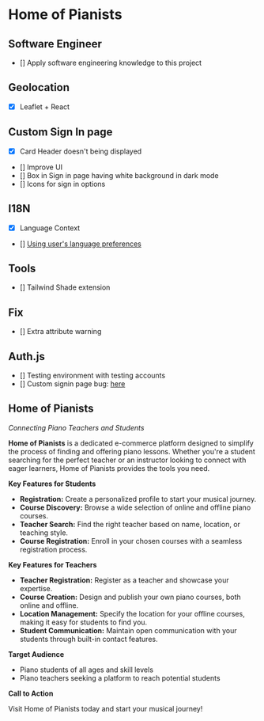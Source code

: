 # Home of Pianists

## Software Engineer

- [] Apply software engineering knowledge to this project

## Geolocation

- [x] Leaflet + React

## Custom Sign In page

- [x] Card Header doesn't being displayed
- [] Improve UI
- [] Box in Sign in page having white background in dark mode
- [] Icons for sign in options

## I18N

- [x] Language Context
- [] [Using user's language preferences](https://nextjs.org/docs/app/building-your-application/routing/internationalization#terminology)

## Tools

- [] Tailwind Shade extension

## Fix

- [] Extra attribute warning

## Auth.js

- [] Testing environment with testing accounts
- [] Custom signin page bug: [here](https://github.com/nextauthjs/next-auth/pull/10288)

## **Home of Pianists** 

*Connecting Piano Teachers and Students*

**Home of Pianists** is a dedicated e-commerce platform designed to simplify the process of finding and offering piano lessons. Whether you're a student searching for the perfect teacher or an instructor looking to connect with eager learners, Home of Pianists provides the tools you need.

**Key Features for Students**

* **Registration:** Create a personalized profile to start your musical journey.
* **Course Discovery:** Browse a wide selection of online and offline piano courses. 
* **Teacher Search:** Find the right teacher based on name, location, or teaching style.
* **Course Registration:**  Enroll in your chosen courses with a seamless registration process. 

**Key Features for Teachers**

* **Teacher Registration:**  Register as a teacher and showcase your expertise.
* **Course Creation:**  Design and publish your own piano courses, both online and offline.
* **Location Management:**  Specify the location for your offline courses, making it easy for students to find you.
* **Student Communication:**  Maintain open communication with your students through built-in contact features.

**Target Audience**

* Piano students of all ages and skill levels
* Piano teachers seeking a platform to reach potential students 

**Call to Action**

Visit Home of Pianists today and start your musical journey!